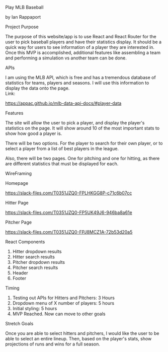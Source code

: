 Play MLB Baseball

 by Ian Rappaport


Project Purpose

The purpose of this website/app is to use React and React Router for the user to pick baseball players and have their statistics display.  It should be a quick way for users to see information of a player they are interested in.  Once this MVP is accomplished, additional features like assembling a team and performing a simulation vs another team can be done. 



APIs

I am using the MLB API, which is free and has a tremendous database of statistics for teams, players and seasons.  I will use this information to display the data onto the page.  
Link:

https://appac.github.io/mlb-data-api-docs/#player-data

Features

The site will allow the user to pick a player, and display the player's statistics on the page.  It will show around 10 of the most important stats to show how good a player is. 

There will be two options.  For the player to search for their own player, or to select a player from a list of best players in the league.  

Also, there will be two pages.  One for pitching and one for hitting, as there are different statistics that must be displayed for each.

WireFraming

Homepage

https://slack-files.com/T0351JZQ0-FPLHKGG8P-c71c6b07cc

Hitter Page

https://slack-files.com/T0351JZQ0-FP5UK49J6-946ba8a61e

Pitcher Page

https://slack-files.com/T0351JZQ0-FPJ8MCZ1A-72b53d20a5

React Components

1. Hitter dropdown results
2. Hitter search results
3. Pitcher dropdown results
4. Pitcher search results
5. Header
6. Footer

Timing
1. Testing out APIs for Hitters and Pitchers: 3 Hours
2. Dropdown menu of X number of players: 5 hours
3. Initial styling: 5 hours
4. MVP Reached.  Now can move to other goals


Stretch Goals

Once you are able to select hitters and pitchers, I would like the user to be able to select an entire lineup.  Then, based on the player's stats, show projections of runs and wins for a full season. 